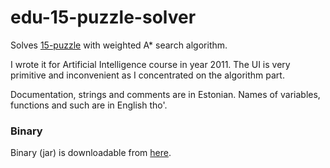 edu-15-puzzle-solver
=======

Solves [15-puzzle](https://en.wikipedia.org/wiki/15_puzzle) with weighted A* search algorithm.

I wrote it for Artificial Intelligence course in year 2011. The UI is very primitive and inconvenient as I concentrated on the algorithm part.

Documentation, strings and comments are in Estonian. Names of variables, functions and such are in English tho'.

### Binary

Binary (jar) is downloadable from [here](http://draakon.masendav.org/binaries/15-m2ng-1.0.zip).

